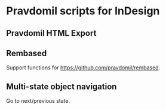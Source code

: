 # Pravdomil scripts for InDesign

## Pravdomil HTML Export


## Rembased
Support functions for https://github.com/pravdomil/rembased.

## Multi-state object navigation
Go to next/previous state.
